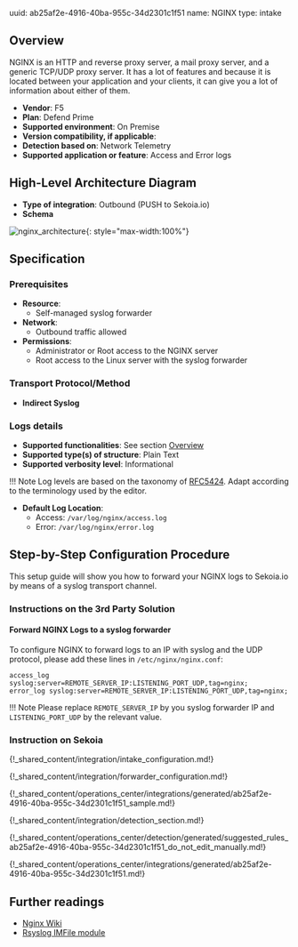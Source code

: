 uuid: ab25af2e-4916-40ba-955c-34d2301c1f51
name: NGINX
type: intake

## Overview

NGINX is an HTTP and reverse proxy server, a mail proxy server, and a generic TCP/UDP proxy server. It has a lot of features and because it is located between your application and your clients, it can give you a lot of information about either of them.

- **Vendor**: F5
- **Plan**: Defend Prime
- **Supported environment**: On Premise
- **Version compatibility, if applicable**:
- **Detection based on**: Network Telemetry
- **Supported application or feature**: Access and Error logs

## High-Level Architecture Diagram

- **Type of integration**: Outbound (PUSH to Sekoia.io)
- **Schema**

![nginx_architecture](/assets/integration/nginx_architecture.png){: style="max-width:100%"}

## Specification

### Prerequisites

- **Resource**:
    - Self-managed syslog forwarder
- **Network**:
    - Outbound traffic allowed
- **Permissions**:
    - Administrator or Root access to the NGINX server
    - Root access to the Linux server with the syslog forwarder

### Transport Protocol/Method

- **Indirect Syslog**

### Logs details

- **Supported functionalities**: See section [Overview](#overview)
- **Supported type(s) of structure**: Plain Text
- **Supported verbosity level**: Informational

!!! Note
    Log levels are based on the taxonomy of [RFC5424](https://datatracker.ietf.org/doc/html/rfc5424). Adapt according to the terminology used by the editor.

- **Default Log Location**:
    - Access: `/var/log/nginx/access.log`
    - Error: `/var/log/nginx/error.log`

## Step-by-Step Configuration Procedure

This setup guide will show you how to forward your NGINX logs to Sekoia.io by means of a syslog transport channel.

### Instructions on the 3rd Party Solution

#### Forward NGINX Logs to a syslog forwarder

To configure NGINX to forward logs to an IP with syslog and the UDP protocol, please add these lines in `/etc/nginx/nginx.conf`:

```
access_log syslog:server=REMOTE_SERVER_IP:LISTENING_PORT_UDP,tag=nginx;
error_log syslog:server=REMOTE_SERVER_IP:LISTENING_PORT_UDP,tag=nginx;
```

!!! Note
    Please replace `REMOTE_SERVER_IP` by you syslog forwarder IP and `LISTENING_PORT_UDP` by the relevant value.


### Instruction on Sekoia

{!_shared_content/integration/intake_configuration.md!}

{!_shared_content/integration/forwarder_configuration.md!}

{!_shared_content/operations_center/integrations/generated/ab25af2e-4916-40ba-955c-34d2301c1f51_sample.md!}

{!_shared_content/integration/detection_section.md!}

{!_shared_content/operations_center/detection/generated/suggested_rules_ab25af2e-4916-40ba-955c-34d2301c1f51_do_not_edit_manually.md!}

{!_shared_content/operations_center/integrations/generated/ab25af2e-4916-40ba-955c-34d2301c1f51.md!}

## Further readings

- [Nginx Wiki](https://www.nginx.com/resources/wiki/start/)
- [Rsyslog IMFile module](https://www.rsyslog.com/doc/v8-stable/configuration/modules/imfile.html)